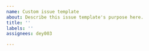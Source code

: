 ```yaml
---
name: Custom issue template
about: Describe this issue template's purpose here.
title: ''
labels: ''
assignees: dey003

---
```



